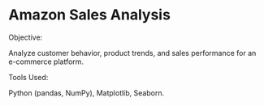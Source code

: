 # Amazon Sales Analysis 
Objective: 

Analyze customer behavior, product trends, and sales performance for an e-commerce platform.

Tools Used: 

Python (pandas, NumPy), Matplotlib, Seaborn.
